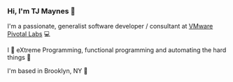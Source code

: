 ### Hi, I'm TJ Maynes 👋

I'm a passionate, generalist software developer / consultant at [VMware Pivotal Labs](https://tanzu.vmware.com/labs) 💻

I 💖 eXtreme Programming, functional programming and automating the hard things 🚀

I'm based in Brooklyn, NY 🌇
